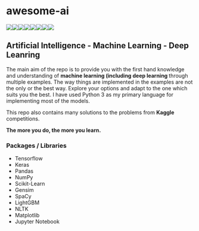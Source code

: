 # awesome-ai


[![](https://sourcerer.io/fame/nityansuman/nityansuman/awesome-ai/images/0)](https://sourcerer.io/fame/nityansuman/nityansuman/awesome-ai/links/0)[![](https://sourcerer.io/fame/nityansuman/nityansuman/awesome-ai/images/1)](https://sourcerer.io/fame/nityansuman/nityansuman/awesome-ai/links/1)[![](https://sourcerer.io/fame/nityansuman/nityansuman/awesome-ai/images/2)](https://sourcerer.io/fame/nityansuman/nityansuman/awesome-ai/links/2)[![](https://sourcerer.io/fame/nityansuman/nityansuman/awesome-ai/images/3)](https://sourcerer.io/fame/nityansuman/nityansuman/awesome-ai/links/3)[![](https://sourcerer.io/fame/nityansuman/nityansuman/awesome-ai/images/4)](https://sourcerer.io/fame/nityansuman/nityansuman/awesome-ai/links/4)[![](https://sourcerer.io/fame/nityansuman/nityansuman/awesome-ai/images/5)](https://sourcerer.io/fame/nityansuman/nityansuman/awesome-ai/links/5)[![](https://sourcerer.io/fame/nityansuman/nityansuman/awesome-ai/images/6)](https://sourcerer.io/fame/nityansuman/nityansuman/awesome-ai/links/6)[![](https://sourcerer.io/fame/nityansuman/nityansuman/awesome-ai/images/7)](https://sourcerer.io/fame/nityansuman/nityansuman/awesome-ai/links/7)


## <b>Artificial Intelligence - Machine Learning - Deep Leanring </b>

The main aim of the repo is to provide you with the first hand knowledge and understanding of <b> machine learning (including deep learning </b> through multiple examples. The way things are implemented in the examples are not the only or the best way. Explore your options and adapt to the one which suits you the best. I have used Python 3 as my primary language for implementing most of the models.

This repo also contains many solutions to the problems from **Kaggle** competitions.

<b> The more you do, the more you learn. </b>

### Packages / Libraries
* Tensorflow
* Keras
* Pandas
* NumPy
* Scikit-Learn
* Gensim
* SpaCy
* LightGBM
* NLTK
* Matplotlib
* Jupyter Notebook
